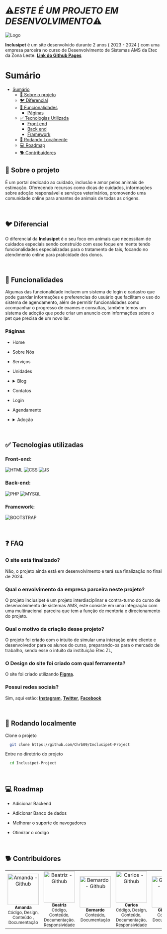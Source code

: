 # ⚠️*ESTE É UM PROJETO EM DESENVOLVIMENTO*⚠️

![Logo](https://raw.githubusercontent.com/Chrb09/Inclusipet-Project/master/img/Logo/InclusipetREADME.png)

**Inclusipet** é um site desenvolvido durante 2 anos ( 2023 - 2024 ) com uma empresa parceira no curso de Desenvolvimento de Sistemas AMS da Etec da Zona Leste. [**Link do Github Pages**](https://chrb09.github.io/Inclusipet-Project/)

# Sumário

- [Sumário](#sumário)
  - [🤔 Sobre o projeto](#🤔-sobre-o-projeto)
  - [🐦 Diferencial](#🐦-diferencial)
  - [📖 Funcionalidades](#📖-funcionalidades)
    - [Páginas](#páginas)
  - [✅ Tecnologias Utilizada](#✅-tecnologias-utilizadas)
    - [Front end](#front-end)
    - [Back end](#back-end)
    - [Framework ](#framework)
  - [📁 Rodando Localmente](#📁-rodando-localmente)
  - [💻 Roadmap](#💻-roadmap)
  - [🐕 Contribuidores](#🐕-contribuidores)

## 🤔 Sobre o projeto

É um portal dedicado ao cuidado, inclusão e amor pelos animais de estimação. Oferecendo recursos como dicas de cuidados, informações sobre adoção responsável e serviços veterinários, promovendo uma comunidade online para amantes de animais de todas as origens.

<br>

## 🐦 Diferencial

O diferencial da **Inclusipet** é o seu foco em animais que necessitam de cuidados especiais sendo construído com esse foque em mente tendo funcionalidades especializadas para o tratamento de tais, focando no atendimento online para praticidade dos donos.

<br>

## 📖 Funcionalidades

Algumas das funcionalidade incluem um sistema de login e cadastro que pode guardar informações e preferencias do usuário que facilitam o uso do sistema de agendamento, além de permitir funcionalidades como acompanhar o progresso de exames e consultas, também temos um sistema de adoção que pode criar um anuncio com informações sobre o pet que precisa de um novo lar.

### Páginas

- Home
- Sobre Nós
- Serviços
- Unidades

- <details>
    <summary> Blog </summary>

  - Post1
  - Post2
  - Post3
  - Post4
  - Post5

  </details>

- Contatos
- Login
- Agendamento

- <details>
    <summary> Adoção </summary>

  - Animal1
  - Animal2
  - Animal3
  - Animal4
  - Animal5
  - Animal6
  - Animal7
  - Animal8
  - Animal9

  </details>

<br>

## ✅ Tecnologias utilizadas

### Front-end: <br>

![HTML](https://img.shields.io/badge/HTML-574DBD?style=for-the-badge&logo=html5&logoColor=white)
![CSS](https://img.shields.io/badge/CSS-574DBD?&style=for-the-badge&logo=css3&logoColor=white)
![JS](https://img.shields.io/badge/JavaScript-574DBD?style=for-the-badge&logo=javascript&logoColor=white)

### Back-end: <br>

![PHP](https://img.shields.io/badge/PHP-574DBD?style=for-the-badge&logo=php&logoColor=white)
![MYSQL](https://img.shields.io/badge/MySQL-574DBD?style=for-the-badge&logo=mysql&logoColor=white)

### Framework:

![BOOTSTRAP](https://img.shields.io/badge/Bootstrap-574DBD?style=for-the-badge&logo=bootstrap&logoColor=white)

<br>

## ❓ FAQ

### **O site está finalizado?**

Não, o projeto ainda está em desenvolvimento e terá sua finalização no final de 2024.

### **Qual o envolvimento da empresa parceira neste projeto?**

O projeto Inclusipet é um projeto interdisciplinar e contra-turno do curso de desenvolvimento de sistemas AMS, este consiste em uma integração com uma multinacional parceira que tem a função de mentoria e direcionamento do projeto.

### **Qual o motivo da criação desse projeto?**

O projeto foi criado com o intuito de simular uma interação entre cliente e desenvolvedor para os alunos do curso, preparando-os para o mercado de trabalho, sendo esse o intuito da instituição Etec ZL,

### **O Design do site foi criado com qual ferramenta?**

O site foi criado utilizando [ **Figma**](https://www.figma.com/file/L4PJEj1teaiU0Gs0vkBkwf/Figma-Inclusipet-Oficial?type=design&node-id=0-1&mode=design&t=fGISzfXShJrtB8nw-0).

### **Possui redes sociais?**

Sim, aqui estão:
[**Instagram**](https://www.instagram.com/inclusipet/),
[**Twitter**](https://twitter.com/InclusiPet23?t=sUSZebJOD0wUFlcThrDaJw&s=09),
[**Facebook**](https://www.facebook.com/profile.php?id=61553182305622&mibextid=ZbWKwL)

<br>

## 📁 Rodando localmente

Clone o projeto

```bash
  git clone https://github.com/Chrb09/Inclusipet-Project
```

Entre no diretório do projeto

```bash
  cd Inclusipet-Project
```

<br>

## 💻 Roadmap

- Adicionar Backend

- Adicionar Banco de dados

- Melhorar o suporte de navegadores

- Otimizar o código

<br>

## 🐕 Contribuidores

<div align="center">
  <table>
    <tr>
      <td align="center">
        <a href="https://github.com/Amanda093">
          <img src="https://avatars.githubusercontent.com/u/138123400?v=4" width="100px;" alt="Amanda - Github"/><br>
          <sub>
            <b>Amanda</b>
          </sub> <br>
        </a>
        <sub>
          Código, Design, Conteúdo , Documentação
        </sub>
      </td>
      <td align="center">
        <a href="https://github.com/Beatriz02020">
          <img src="https://avatars.githubusercontent.com/u/133404301?v=4" width="100px;" alt="Beatriz - Github"/><br>
          <sub>
            <b>Beatriz</b>
          </sub> <br>
        </a>
        <sub>
            Código, Conteúdo, Documentação. Responsividade
          </sub>
      </td>
      </td>
      <td align="center">
        <a href="https://github.com/BernardoVxexra">
          <img src="https://avatars.githubusercontent.com/u/142687809?v=4" width="100px;" alt="Bernardo - Github"/><br>
          <sub>
            <b>Bernardo</b>
          </sub> <br> 
        </a>
        <sub>
            Conteúdo, Documentação
        </sub>
      </td>
      <td align="center">
        <a href="https://github.com/Chrb09">
          <img src="https://avatars.githubusercontent.com/u/132484542?v=4" width="100px;" alt="Carlos - Github"/><br>
          <sub>
              <b>Carlos</b>
            </sub> <br>
        </a>
        <sub>
            Código, Design, Conteúdo, Documentação, Responsividade
          </sub>
      </td>
      </td>
      <td align="center">
        <a href="https://github.com/GiovannaAdantas">
          <img src="https://avatars.githubusercontent.com/u/133404091?v=4" width="100px;" alt="Giovanna - Github"/><br>
          <sub>
            <b>Giovanna</b>
          </sub> <br>
        </a>
        <sub>
            Conteúdo, Documentação
          </sub>
      </td>
    </tr>
  </table>
</div>
